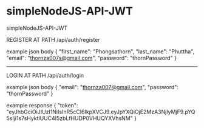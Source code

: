 # simpleNodeJS-API-JWT
simpleNodeJS-API-JWT

REGISTER AT PATH /api/auth/register

example json body 
{
    "first_name": "Phongsathorn",
    "last_name": "Phuttha",
    "email": "thornza007s@gmail.com",
    "password": "thornPassword"
}

------------------------------------------

LOGIN AT PATH /api/auth/login

example json body
{
    "email": "thornza007@gmail.com",
    "password": "thornPassword"
}

example response 
{
  "token": "eyJhbGciOiJIUzI1NiIsInR5cCI6IkpXVCJ9.eyJpYXQiOjE2MzA3NjIyMjF9.pYQ5sIji1s7sHyktlUUC4I5zbLfHUDP0VHUQYXVhsNM"
}


